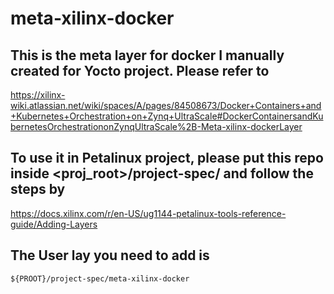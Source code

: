 # meta-xilinx-docker

## This is the meta layer for docker I manually created for Yocto project. Please refer to 
https://xilinx-wiki.atlassian.net/wiki/spaces/A/pages/84508673/Docker+Containers+and+Kubernetes+Orchestration+on+Zynq+UltraScale#DockerContainersandKubernetesOrchestrationonZynqUltraScale%2B-Meta-xilinx-dockerLayer

## To use it in Petalinux project, please put this repo inside <proj_root>/project-spec/ and follow the steps by 
https://docs.xilinx.com/r/en-US/ug1144-petalinux-tools-reference-guide/Adding-Layers

## The User lay you need to add is 
`${PROOT}/project-spec/meta-xilinx-docker`
